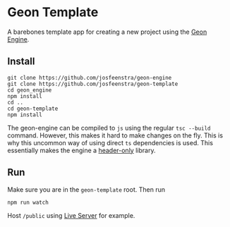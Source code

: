 # Geon Template
A barebones template app for creating a new project using the [Geon Engine](https://github.com/josfeenstra/geon-engine).

## Install 
```
git clone https://github.com/josfeenstra/geon-engine
git clone https://github.com/josfeenstra/geon-template
cd geon_engine
npm install
cd ..
cd geon-template
npm install
```
The geon-engine can be compiled to `js` using the regular `tsc --build` command. 
However, this makes it hard to make changes on the fly. This is why this uncommon way of using direct `ts` dependencies is used. This essentially makes the engine a [header-only](https://en.wikipedia.org/wiki/Header-only) library.

## Run 

Make sure you are in the `geon-template` root. Then run
```
npm run watch
```
Host `/public` using [Live Server](https://marketplace.visualstudio.com/items?itemName=ritwickdey.LiveServer) for example. 
